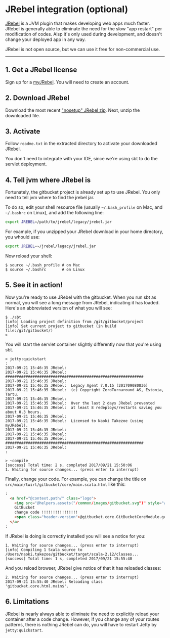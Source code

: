 JRebel integration (optional)
=============================

[JRebel](https://zeroturnaround.com/software/jrebel/) is a JVM plugin that makes developing web apps much faster.
JRebel is generally able to eliminate the need for the slow "app restart" per modification of codes. Alsp it's only used during development, and doesn't change your deployed app in any way.

JRebel is not open source, but we can use it free for non-commercial use.

----

## 1. Get a JRebel license

Sign up for a [myJRebel](https://my.jrebel.com/register). You will need to create an account.

## 2. Download JRebel

Download the most recent ["nosetup" JRebel zip](https://zeroturnaround.com/software/jrebel/download/prev-releases/).
Next, unzip the downloaded file.

## 3. Activate

Follow `readme.txt` in the extracted directory to activate your downloaded JRebel.

You don't need to integrate with your IDE, since we're using sbt to do the servlet deployment.

## 4. Tell jvm where JRebel is

Fortunately, the gitbucket project is already set up to use JRebel.
You only need to tell jvm where to find the jrebel jar.

To do so, edit your shell resource file (usually `~/.bash_profile` on Mac, and `~/.bashrc` on Linux), and add the following line:

```bash
export JREBEL=/path/to/jrebel/legacy/jrebel.jar
```

For example, if you unzipped your JRebel download in your home directory, you whould use:

```bash
export JREBEL=~/jrebel/legacy/jrebel.jar
```

Now reload your shell:

```
$ source ~/.bash_profile # on Mac
$ source ~/.bashrc       # on Linux
```

## 5. See it in action!

Now you're ready to use JRebel with the gitbucket.
When you run sbt as normal, you will see a long message from JRebel, indicating it has loaded.
Here's an abbreviated version of what you will see:

```
$ ./sbt
[info] Loading project definition from /git/gitbucket/project
[info] Set current project to gitbucket (in build file:/git/gitbucket/)
>
```

You will start the servlet container slightly differently now that you're using sbt.

```
> jetty:quickstart
:
2017-09-21 15:46:35 JRebel:
2017-09-21 15:46:35 JRebel:  #############################################################
2017-09-21 15:46:35 JRebel:
2017-09-21 15:46:35 JRebel:  Legacy Agent 7.0.15 (201709080836)
2017-09-21 15:46:35 JRebel:  (c) Copyright ZeroTurnaround AS, Estonia, Tartu.
2017-09-21 15:46:35 JRebel:
2017-09-21 15:46:35 JRebel:  Over the last 2 days JRebel prevented
2017-09-21 15:46:35 JRebel:  at least 8 redeploys/restarts saving you about 0.3 hours.
2017-09-21 15:46:35 JRebel:
2017-09-21 15:46:35 JRebel:  Licensed to Naoki Takezoe (using myJRebel).
2017-09-21 15:46:35 JRebel:
2017-09-21 15:46:35 JRebel:
2017-09-21 15:46:35 JRebel:  #############################################################
2017-09-21 15:46:35 JRebel:
:

> ~compile
[success] Total time: 2 s, completed 2017/09/21 15:50:06
1. Waiting for source changes... (press enter to interrupt)
```

Finally, change your code.
For example, you can change the title on `src/main/twirl/gitbucket/core/main.scala.html` like this:

```html
:
  <a href="@context.path/" class="logo">
    <img src="@helpers.assets("/common/images/gitbucket.svg")" style="width: 24px; height: 24px; display: inline;"/>
    GitBucket
    change code !!!!!!!!!!!!!!!!
    <span class="header-version">@gitbucket.core.GitBucketCoreModule.getVersions.last.getVersion</span>
  </a>
:
```

If JRebel is doing is correctly installed you will see a notice for you:

```
1. Waiting for source changes... (press enter to interrupt)
[info] Compiling 1 Scala source to /Users/naoki.takezoe/gitbucket/target/scala-2.12/classes...
[success] Total time: 1 s, completed 2017/09/21 15:55:40
```

And you reload browser, JRebel give notice of that it has reloaded classes:

```
2. Waiting for source changes... (press enter to interrupt)
2017-09-21 15:55:40 JRebel: Reloading class 'gitbucket.core.html.main$'.
```

## 6. Limitations

JRebel is nearly always able to eliminate the need to explicitly reload your container after a code change. However, if you change any of your routes patterns, there is nothing JRebel can do, you will have to restart Jetty by `jetty:quickstart`.

